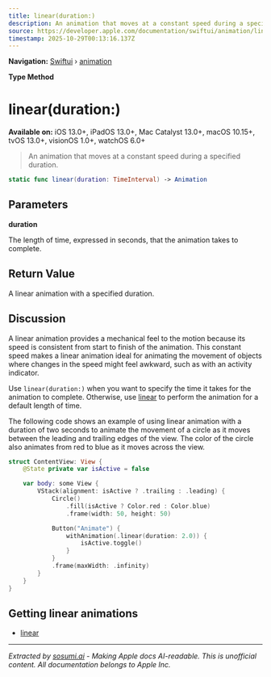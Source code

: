 ```yaml
---
title: linear(duration:)
description: An animation that moves at a constant speed during a specified duration.
source: https://developer.apple.com/documentation/swiftui/animation/linear(duration:)
timestamp: 2025-10-29T00:13:16.137Z
---
```


**Navigation:** [Swiftui](/documentation/swiftui) › [animation](/documentation/swiftui/animation)

**Type Method**

# linear(duration:)

**Available on:** iOS 13.0+, iPadOS 13.0+, Mac Catalyst 13.0+, macOS 10.15+, tvOS 13.0+, visionOS 1.0+, watchOS 6.0+

> An animation that moves at a constant speed during a specified duration.

```swift
static func linear(duration: TimeInterval) -> Animation
```

## Parameters

**duration**

The length of time, expressed in seconds, that the animation takes to complete.



## Return Value

A linear animation with a specified duration.

## Discussion

A linear animation provides a mechanical feel to the motion because its speed is consistent from start to finish of the animation. This constant speed makes a linear animation ideal for animating the movement of objects where changes in the speed might feel awkward, such as with an activity indicator.

Use `linear(duration:)` when you want to specify the time it takes for the animation to complete. Otherwise, use [linear](/documentation/swiftui/animation/linear) to perform the animation for a default length of time.

The following code shows an example of using linear animation with a duration of two seconds to animate the movement of a circle as it moves between the leading and trailing edges of the view. The color of the circle also animates from red to blue as it moves across the view.

```swift
struct ContentView: View {
    @State private var isActive = false

    var body: some View {
        VStack(alignment: isActive ? .trailing : .leading) {
            Circle()
                .fill(isActive ? Color.red : Color.blue)
                .frame(width: 50, height: 50)

            Button("Animate") {
                withAnimation(.linear(duration: 2.0)) {
                    isActive.toggle()
                }
            }
            .frame(maxWidth: .infinity)
        }
    }
}
```

## Getting linear animations

- [linear](/documentation/swiftui/animation/linear)

---

*Extracted by [sosumi.ai](https://sosumi.ai) - Making Apple docs AI-readable.*
*This is unofficial content. All documentation belongs to Apple Inc.*
